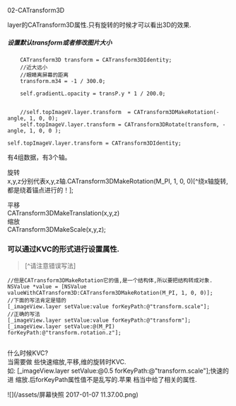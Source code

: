 02-CATransform3D

layer的CATransform3D属性.只有旋转的时候才可以看出3D的效果.
##### 设置默认transform或者修改图片大小
```
    CATransform3D transform = CATransform3DIdentity;
    //近大远小
    //眼睛离屏幕的距离
    transform.m34 = -1 / 300.0;
    
    self.gradientL.opacity = transP.y * 1 / 200.0;
    
    
    //self.topImageV.layer.transform  = CATransform3DMakeRotation(-angle, 1, 0, 0);
    self.topImageV.layer.transform = CATransform3DRotate(transform, -angle, 1, 0, 0 );

self.topImageV.layer.transform = CATransform3DIdentity;
```
有4组数据，有3个轴。

旋转  
x,y,z分别代表x,y,z轴.CATransform3DMakeRotation(M_PI, 1, 0, 0)[^绕x轴旋转,都是绕着锚点进行的！];

平移  
CATransform3DMakeTranslation(x,y,z)  
缩放  
CATransform3DMakeScale(x,y,z);

### 可以通过KVC的形式进行设置属性.  

>[^请注意错误写法]

```
//但是CATransform3DMakeRotation它的值,是一个结构体,所以要把结构转成对象.  
NSValue *value = [NSValue valueWithCATransform3D:CATransform3DMakeRotation(M_PI, 1, 0, 0)];
//下面的写法肯定是错的
[_imageView.layer setValue:value forKeyPath:@"transform.scale"];
//正确的写法
[_imageView.layer setValue:value forKeyPath:@"transform"];
[_imageView.layer setValue:@(M_PI) forKeyPath:@"transform.rotation.z"];


```
什么时候KVC?  
当需要做 些快速缩放,平移,维的旋转时KVC.  
如: [_imageView.layer setValue:@0.5 forKeyPath:@"transform.scale"];快速的进 缩放.后forKeyPath属性值不是乱写的.苹果 档当中给了相关的属性.

![](/assets/屏幕快照 2017-01-07 11.37.00.png)

